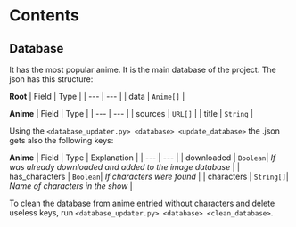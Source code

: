 # Contents
## Database
It has the most popular anime. It is the main database of the project.
The json has this structure:

**Root**
| Field | Type |
| --- | --- |
| data | ```Anime[]``` |

**Anime**
| Field | Type |
| --- | --- |
| sources | ```URL[]``` |
| title | ```String``` |

Using the ```<database_updater.py> <database> <update_database>``` the .json gets also the following keys:

**Anime**
| Field | Type | Explanation |
| --- | --- |
| downloaded | ```Boolean```|  *If was already downloaded and added to the image database* |
| has_characters | ```Boolean```|  *If characters were found* |
| characters | ```String[]```|  *Name of characters in the show* |

To clean the database from anime entried without characters and delete useless keys, run ```<database_updater.py> <database> <clean_database>```.

